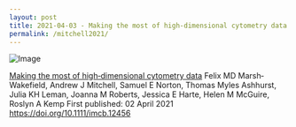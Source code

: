 ```yaml
---
layout: post
title: 2021-04-03 - Making the most of high‐dimensional cytometry data
permalink: /mitchell2021/
---
```


![Image](https://github.com/ImmuneDynamics/ImmuneDynamics.github.io/blob/master/team/thomas-ashhurst/Mitchell2021.png?raw=true)

[Making the most of high‐dimensional cytometry data](https://onlinelibrary.wiley.com/doi/10.1111/imcb.12456)
Felix MD Marsh‐Wakefield, Andrew J Mitchell, Samuel E Norton, Thomas Myles Ashhurst, Julia KH Leman, Joanna M Roberts, Jessica E Harte, Helen M McGuire, Roslyn A Kemp
First published: 02 April 2021 https://doi.org/10.1111/imcb.12456

